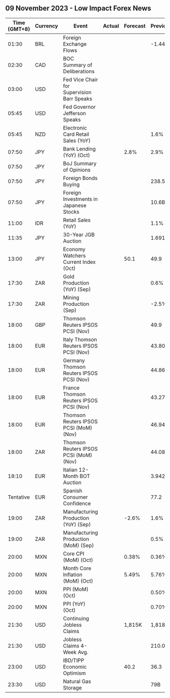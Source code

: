 ## 09 November 2023 - Low Impact Forex News

| Time (GMT+8) | Currency | Event | Actual | Forecast | Previous |
|------|----------|-------|--------|----------|----------|
| 01:30 | BRL | Foreign Exchange Flows |  |  | -1.445B |
| 02:30 | CAD | BOC Summary of Deliberations |  |  |  |
| 03:00 | USD | Fed Vice Chair for Supervision Barr Speaks |  |  |  |
| 05:45 | USD | Fed Governor Jefferson Speaks |  |  |  |
| 05:45 | NZD | Electronic Card Retail Sales (YoY) |  |  | 1.6% |
| 07:50 | JPY | Bank Lending (YoY) (Oct) |  | 2.8% | 2.9% |
| 07:50 | JPY | BoJ Summary of Opinions |  |  |  |
| 07:50 | JPY | Foreign Bonds Buying |  |  | 238.5B |
| 07:50 | JPY | Foreign Investments in Japanese Stocks |  |  | 10.6B |
| 11:00 | IDR | Retail Sales (YoY) |  |  | 1.1% |
| 11:35 | JPY | 30-Year JGB Auction |  |  | 1.691% |
| 13:00 | JPY | Economy Watchers Current Index (Oct) |  | 50.1 | 49.9 |
| 17:30 | ZAR | Gold Production (YoY) (Sep) |  |  | 0.6% |
| 17:30 | ZAR | Mining Production (Sep) |  |  | -2.5% |
| 18:00 | GBP | Thomson Reuters IPSOS PCSI (Nov) |  |  | 49.9 |
| 18:00 | EUR | Italy Thomson Reuters IPSOS PCSI (Nov) |  |  | 43.80 |
| 18:00 | EUR | Germany Thomson Reuters IPSOS PCSI (Nov) |  |  | 44.86 |
| 18:00 | EUR | France Thomson Reuters IPSOS PCSI (Nov) |  |  | 43.27 |
| 18:00 | EUR | Thomson Reuters IPSOS PCSI (MoM) (Nov) |  |  | 46.94 |
| 18:00 | ZAR | Thomson Reuters IPSOS PCSI (MoM) (Nov) |  |  | 44.08 |
| 18:10 | EUR | Italian 12-Month BOT Auction |  |  | 3.942% |
| Tentative | EUR | Spanish Consumer Confidence |  |  | 77.2 |
| 19:00 | ZAR | Manufacturing Production (YoY) (Sep) |  | -2.6% | 1.6% |
| 19:00 | ZAR | Manufacturing Production (MoM) (Sep) |  |  | 0.5% |
| 20:00 | MXN | Core CPI (MoM) (Oct) |  | 0.38% | 0.36% |
| 20:00 | MXN | Month Core Inflation (MoM) (Oct) |  | 5.49% | 5.76% |
| 20:00 | MXN | PPI (MoM) (Oct) |  |  | 0.50% |
| 20:00 | MXN | PPI (YoY) (Oct) |  |  | 0.70% |
| 21:30 | USD | Continuing Jobless Claims |  | 1,815K | 1,818K |
| 21:30 | USD | Jobless Claims 4-Week Avg. |  |  | 210.00K |
| 23:00 | USD | IBD/TIPP Economic Optimism |  | 40.2 | 36.3 |
| 23:30 | USD | Natural Gas Storage |  |  | 79B |
